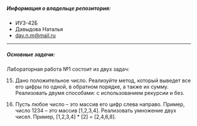 ##### Информация о владельце репозитория:

* ИУ3-42Б
* Давыдова Наталья
* dav.n.m@mail.ru

___

##### Основные задачи:
Лабораторная работа №1 состоит из двух задач:

15) Дано положительное число. Реализуйте метод, который выведет все его цифры по одной, в обратном порядке, а также их сумму. Реализовать двумя способами: с использованием рекурсии и без.


16) Пусть любое число – это массив его цифр слева направо. Пример, число 1234 – это массив [1,2,3,4]. Реализовать умножение двух чисел. Пример, [1,2,3,4] * [2] = [2,4,6,8].